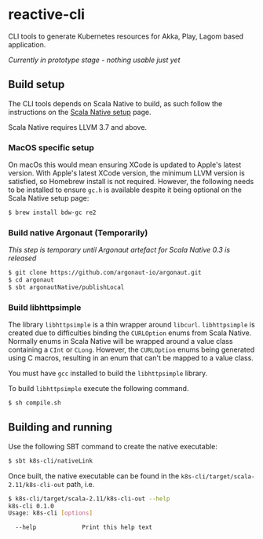 # reactive-cli #

CLI tools to generate Kubernetes resources for Akka, Play, Lagom based application.

_Currently in prototype stage - nothing usable just yet_

## Build setup

The CLI tools depends on Scala Native to build, as such follow the instructions on the [Scala Native setup](http://www.scala-native.org/en/latest/user/setup.html#installing-clang-and-runtime-dependencies) page.

Scala Native requires LLVM 3.7 and above.

### MacOS specific setup

On macOs this would mean ensuring XCode is updated to Apple's latest version. With Apple's latest XCode version, the minimum LLVM version is satisfied, so Homebrew install is not required. However, the following needs to be installed to ensure `gc.h` is available despite it being optional on the Scala Native setup page:

```bash
$ brew install bdw-gc re2
```

### Build native Argonaut (Temporarily)

_This step is temporary until Argonaut artefact for Scala Native 0.3 is released_

```bash
$ git clone https://github.com/argonaut-io/argonaut.git
$ cd argonaut
$ sbt argonautNative/publishLocal
```

### Build libhttpsimple

The library `libhttpsimple` is a thin wrapper around `libcurl`. `libhttpsimple` is created due to difficulties binding the `CURLOption` enums from Scala Native. Normally enums in Scala Native will be wrapped around a value class containing a `CInt` or `CLong`. However, the `CURLOption` enums being generated using C macros, resulting in an enum that can't be mapped to a value class.

You must have `gcc` installed to build the `libhttpsimple` library.

To build `libhttpsimple` execute the following command.

```bash
$ sh compile.sh
```

## Building and running

Use the following SBT command to create the native executable:

```bash
$ sbt k8s-cli/nativeLink
```

Once built, the native executable can be found in the `k8s-cli/target/scala-2.11/k8s-cli-out` path, i.e.

```bash
$ k8s-cli/target/scala-2.11/k8s-cli-out --help
k8s-cli 0.1.0
Usage: k8s-cli [options]

  --help             Print this help text
```
